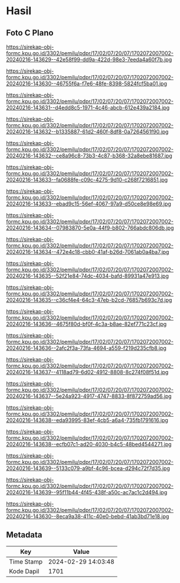 # Hasil

## Foto C Plano

https://sirekap-obj-formc.kpu.go.id/3302/pemilu/pdpr/17/02/07/20/07/1702072007002-20240216-143629--42e58f99-dd9a-422d-98e3-7eeda4a60f7b.jpg

https://sirekap-obj-formc.kpu.go.id/3302/pemilu/pdpr/17/02/07/20/07/1702072007002-20240216-143630--46755f6a-f7e6-48fe-8398-5824fcf5ba01.jpg

https://sirekap-obj-formc.kpu.go.id/3302/pemilu/pdpr/17/02/07/20/07/1702072007002-20240216-143631--d4edd8c5-1971-4c46-abcb-612e439a2184.jpg

https://sirekap-obj-formc.kpu.go.id/3302/pemilu/pdpr/17/02/07/20/07/1702072007002-20240216-143632--b1335887-61d2-460f-8df8-0a7264561f90.jpg

https://sirekap-obj-formc.kpu.go.id/3302/pemilu/pdpr/17/02/07/20/07/1702072007002-20240216-143632--ce8a96c8-73b3-4c87-b368-32a8ebe81687.jpg

https://sirekap-obj-formc.kpu.go.id/3302/pemilu/pdpr/17/02/07/20/07/1702072007002-20240216-143633--fa0688fe-c09c-4275-9d10-c268f7216851.jpg

https://sirekap-obj-formc.kpu.go.id/3302/pemilu/pdpr/17/02/07/20/07/1702072007002-20240216-143633--ebad9c15-56ef-4067-97a9-d50ce8e98e69.jpg

https://sirekap-obj-formc.kpu.go.id/3302/pemilu/pdpr/17/02/07/20/07/1702072007002-20240216-143634--07983870-5e0a-44f9-b802-766abdc806db.jpg

https://sirekap-obj-formc.kpu.go.id/3302/pemilu/pdpr/17/02/07/20/07/1702072007002-20240216-143634--472e4c18-cbb0-41af-b26d-7061ab0a4ba7.jpg

https://sirekap-obj-formc.kpu.go.id/3302/pemilu/pdpr/17/02/07/20/07/1702072007002-20240216-143635--52f21e84-74dc-4034-bafd-89931a47e913.jpg

https://sirekap-obj-formc.kpu.go.id/3302/pemilu/pdpr/17/02/07/20/07/1702072007002-20240216-143635--c36cf4e4-64c3-47eb-b2cd-76857b693c7d.jpg

https://sirekap-obj-formc.kpu.go.id/3302/pemilu/pdpr/17/02/07/20/07/1702072007002-20240216-143636--4675f80d-bf0f-4c3a-b8ae-82ef771c23cf.jpg

https://sirekap-obj-formc.kpu.go.id/3302/pemilu/pdpr/17/02/07/20/07/1702072007002-20240216-143636--2afc2f3a-73fa-4694-a559-f219d235cfb8.jpg

https://sirekap-obj-formc.kpu.go.id/3302/pemilu/pdpr/17/02/07/20/07/1702072007002-20240216-143637--4118ad79-6d02-4912-8808-8c274f08f51d.jpg

https://sirekap-obj-formc.kpu.go.id/3302/pemilu/pdpr/17/02/07/20/07/1702072007002-20240216-143637--5e24a923-4917-4747-8833-8f872759ad56.jpg

https://sirekap-obj-formc.kpu.go.id/3302/pemilu/pdpr/17/02/07/20/07/1702072007002-20240216-143638--eda93995-83ef-4cb5-a6a4-735fb1791616.jpg

https://sirekap-obj-formc.kpu.go.id/3302/pemilu/pdpr/17/02/07/20/07/1702072007002-20240216-143638--ecfb07c1-ad20-4030-b4c5-48bed4544271.jpg

https://sirekap-obj-formc.kpu.go.id/3302/pemilu/pdpr/17/02/07/20/07/1702072007002-20240216-143639--5133c079-a9bf-4c96-bcea-d294c72f7d35.jpg

https://sirekap-obj-formc.kpu.go.id/3302/pemilu/pdpr/17/02/07/20/07/1702072007002-20240216-143639--95f11b44-4f45-438f-a50c-ac7ac1c2d494.jpg

https://sirekap-obj-formc.kpu.go.id/3302/pemilu/pdpr/17/02/07/20/07/1702072007002-20240216-143630--8eca9a38-411c-40e0-bebd-41ab3bd71e18.jpg


## Metadata

| Key        | Value               |
| ---------- | ------------------- |
| Time Stamp | 2024-02-29 14:03:48 |
| Kode Dapil | 1701                |



